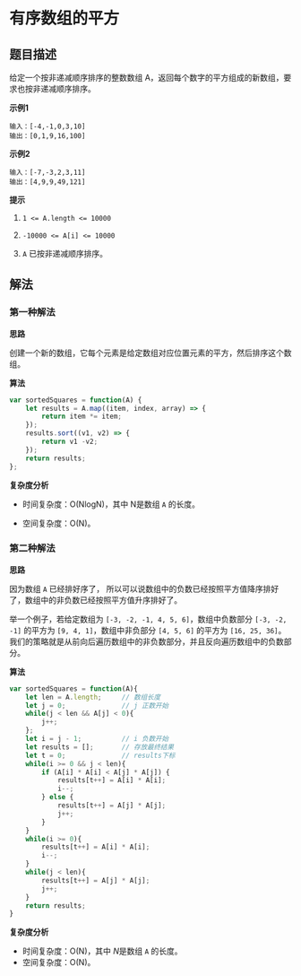 # 有序数组的平方

## 题目描述

给定一个按非递减顺序排序的整数数组 A，返回每个数字的平方组成的新数组，要求也按非递减顺序排序。

**示例1**

```
输入：[-4,-1,0,3,10]
输出：[0,1,9,16,100]
```

**示例2**

```
输入：[-7,-3,2,3,11]
输出：[4,9,9,49,121]
```

**提示**

1. `1 <= A.length <= 10000`

2. `-10000 <= A[i] <= 10000`

3. `A` 已按非递减顺序排序。

## 解法

### 第一种解法

**思路**

创建一个新的数组，它每个元素是给定数组对应位置元素的平方，然后排序这个数组。

**算法**

```javascript
var sortedSquares = function(A) {
    let results = A.map((item, index, array) => {
        return item *= item;
    });
    results.sort((v1, v2) => {
        return v1 -v2;       
    });
    return results;
};
```

**复杂度分析**

- 时间复杂度：O(NlogN)，其中 N是数组 `A` 的长度。

- 空间复杂度：O(N)。 

### 第二种解法

**思路**

因为数组 `A` 已经排好序了， 所以可以说数组中的负数已经按照平方值降序排好了，数组中的非负数已经按照平方值升序排好了。

举一个例子，若给定数组为 `[-3, -2, -1, 4, 5, 6]`，数组中负数部分 `[-3, -2, -1]` 的平方为 `[9, 4, 1]`，数组中非负部分 `[4, 5, 6]` 的平方为 `[16, 25, 36]`。我们的策略就是从前向后遍历数组中的非负数部分，并且反向遍历数组中的负数部分。

**算法**

```javascript
var sortedSquares = function(A){
    let len = A.length;     // 数组长度
    let j = 0;              // j 正数开始
    while(j < len && A[j] < 0){
        j++;
    };
    let i = j - 1;          // i 负数开始
    let results = [];       // 存放最终结果
    let t = 0;              // results下标
    while(i >= 0 && j < len){
        if (A[i] * A[i] < A[j] * A[j]) {
            results[t++] = A[i] * A[i];
            i--;
        } else {
            results[t++] = A[j] * A[j];
            j++;
        }
    }
    while(i >= 0){
        results[t++] = A[i] * A[i];
        i--;
    }
    while(j < len){
        results[t++] = A[j] * A[j];
        j++;
    }
    return results;
}
```

**复杂度分析**

- 时间复杂度：O(N)，其中 *N*是数组 `A` 的长度。
- 空间复杂度：O(N)。